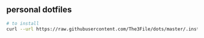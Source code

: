 ## personal dotfiles
``` bash
# to install
curl --url https://raw.githubusercontent.com/The3File/dots/master/.install.bash | /bin/bash
```
